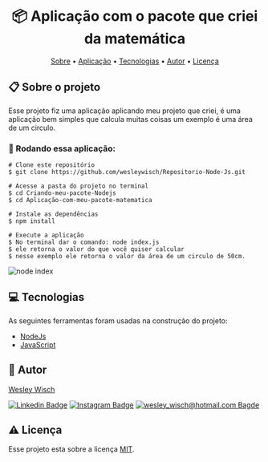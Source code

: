 <h1 align="center">  📦 Aplicação com o pacote que criei da matemática</h1>

<p align="center">  <a href="#sobre">Sobre</a>  • <a href="#aplicacao">Aplicação</a> • <a href="#techs">Tecnologias</a> • <a href="#autor">Autor</a> • <a href="#licenca">Licença</a> </p>


  <h2 id="sobre"> 📋 Sobre o projeto</h2>
  Esse projeto fiz uma aplicação aplicando meu projeto que criei, é uma aplicação bem simples que calcula muitas coisas um exemplo é uma área de um circulo.


<h3 id="aplicacao">  🎲  Rodando essa aplicação: </h3>

```
# Clone este repositório
$ git clone https://github.com/wesleywisch/Repositorio-Node-Js.git

# Acesse a pasta do projeto no terminal
$ cd Criando-meu-pacote-Nodejs
$ cd Aplicação-com-meu-pacote-matematica

# Instale as dependências
$ npm install

# Execute a aplicação
$ No terminal dar o comando: node index.js
$ ele retorna o valor do que você quiser calcular
$ nesse exemplo ele retorna o valor da área de um circulo de 50cm.
```
![node index](https://user-images.githubusercontent.com/79159487/120901492-4932bf80-c609-11eb-8b04-c69c264829fe.png)
 
 <h2 id="techs"> 💻 Tecnologias</h2>
 As seguintes ferramentas foram usadas na construção do projeto:

- [NodeJs]()
- [JavaScript]()



 <h2 id="autor"> 🦸 Autor</h2>

[Wesley Wisch](https://www.linkedin.com/in/wesley-wisch)

[![Linkedin Badge](https://img.shields.io/badge/-LinkedIn-blue?style=flat-square-border&logo=Linkedin&logoColor=white&link=https://www.linkedin.com/in/wesley-wisch/)](https://www.linkedin.com/in/wesley-wisch) [![Instagram Badge](https://img.shields.io/badge/-Instagram-CC0000?style=flat-square-border&logo=Instagram&logoColor=white&link=https://www.instagram.com/wesley_wisch/)](https://www.instagram.com/wesley_wisch/) [![wesley_wisch@hotmail.com Bagde](https://img.shields.io/badge/wesley_wisch-2e7eea?style=flat-square-border&logo=microsoft-outlook&logoColor=white)](mailto:wesley_wisch@hotmail.com)

<h2 id="licenca"> ⚠️  Licença</h2>

Esse projeto esta sobre a licença [MIT](https://github.com/wesleywisch/Repositorio-Node-Js/blob/main/LICENSE).